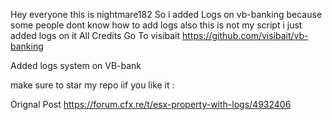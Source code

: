 Hey everyone this is nightmare182 So i added Logs on vb-banking because some people dont know how to add logs also this is not my script i just added logs on it All Credits Go To visibait https://github.com/visibait/vb-banking

Added logs system on VB-bank

make sure to star my repo iif you like it :


Orignal Post https://forum.cfx.re/t/esx-property-with-logs/4932406

